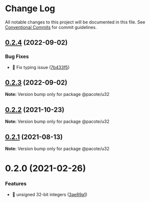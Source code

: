 # Change Log

All notable changes to this project will be documented in this file.
See [Conventional Commits](https://conventionalcommits.org) for commit guidelines.

## [0.2.4](https://github.com/PacoteJS/pacote/compare/@pacote/u32@0.2.3...@pacote/u32@0.2.4) (2022-09-02)


### Bug Fixes

* 🐛 Fix typing issue ([7b433f5](https://github.com/PacoteJS/pacote/commit/7b433f5a50bc9462f13db945e7a458af76eeadd2))





## [0.2.3](https://github.com/PacoteJS/pacote/compare/@pacote/u32@0.2.2...@pacote/u32@0.2.3) (2022-09-02)

**Note:** Version bump only for package @pacote/u32





## [0.2.2](https://github.com/PacoteJS/pacote/compare/@pacote/u32@0.2.1...@pacote/u32@0.2.2) (2021-10-23)

**Note:** Version bump only for package @pacote/u32





## [0.2.1](https://github.com/PacoteJS/pacote/compare/@pacote/u32@0.2.0...@pacote/u32@0.2.1) (2021-08-13)

**Note:** Version bump only for package @pacote/u32





# 0.2.0 (2021-02-26)

### Features

- 🎸 unsigned 32-bit integers ([3ae89a1](https://github.com/PacoteJS/pacote/commit/3ae89a1f918079c0e6967ce93f0576db3d8c12db))
